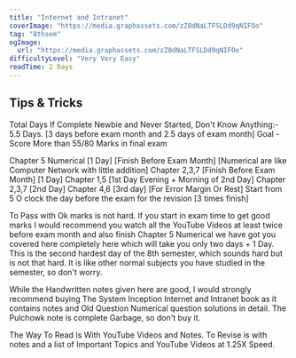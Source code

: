 ```yaml
---
title: "Internet and Intranet"
coverImage: "https://media.graphassets.com/zZ0dNaLTFSLDd9qNIFOo"
tag: "8thsem"
ogImage:
  url: "https://media.graphassets.com/zZ0dNaLTFSLDd9qNIFOo"
difficultyLevel: "Very Very Easy"
readTime: 2 Days
---
```


<!-- @format -->

## Tips & Tricks

Total Days If Complete Newbie and Never Started, Don't Know Anything:- 5.5 Days. [3 days before exam month and 2.5 days of exam month]
Goal - Score More than 55/80 Marks in final exam

Chapter 5 Numerical [1 Day] [Finish Before Exam Month] [Numerical are like Computer Network with little addition] Chapter 2,3,7 [Finish Before Exam Month] [1 Day]
Chapter 1,5 [1st Day Evening + Morning of 2nd Day]
Chapter 2,3,7 [2nd Day]
Chapter 4,6 [3rd day] [For Error Margin Or Rest]
Start from 5 O clock the day before the exam for the revision [3 times finish]

To Pass with Ok marks is not hard. If you start in exam time to get good marks I would recommend you watch all the YouTube Videos at least twice before exam month and also finish Chapter 5 Numerical we have got you covered here completely here which will take you only two days + 1 Day. This is the second hardest day of the 8th semester, which sounds hard but is not that hard. It is like other normal subjects you have studied in the semester, so don't worry.

While the Handwritten notes given here are good, I would strongly recommend buying The System Inception Internet and Intranet book as it contains notes and Old Question Numerical question solutions in detail. The Pulchowk note is complete Garbage, so don't buy it.

The Way To Read Is With YouTube Videos and Notes. To Revise is with notes and a list of Important Topics and YouTube Videos at 1.25X Speed.

